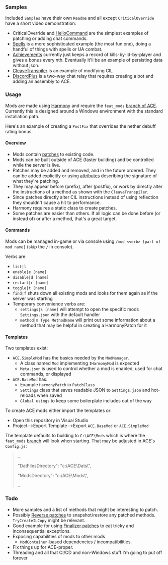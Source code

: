 ### Samples

Included `Samples` have their own `Readme` and all except `CriticalOverride` have a short video demonstration:

* CriticalOverride and [HelloCommand](https://github.com/aquafir/ACE.BaseMod/tree/master/Samples/HelloCommand) are the simplest examples of patching or adding chat commands.
* [Spells](https://github.com/aquafir/ACE.BaseMod/tree/master/Samples/Spells) is a more sophisticated example (the most fun one), doing a handful of things with spells or UA combat.
* [Achievements](https://github.com/aquafir/ACE.BaseMod/tree/master/Samples/Achievements) currently just keeps a record of kills-by-id-by-player and gives a bonus every *n*th.  Eventually it'll be an example of persisting data without json.
* [CleaveTranspiler](https://github.com/aquafir/ACE.BaseMod/tree/master/Samples/CleaveTranspiler) is an example of modifying CIL
* [DiscordPlus](https://github.com/aquafir/ACE.BaseMod/tree/master/Samples/DiscordPlus) is a two-way chat relay that requires creating a bot and adding an assembly to ACE.



### Usage

Mods are made using [Harmony](https://harmony.pardeike.net/articles/intro.html#how-harmony-works) and require the `feat_mods` [branch of ACE](https://github.com/aquafir/ACE/tree/feat_mods).  Currently this is designed around a Windows environment with the standard installation path.

Here's an example of creating a `PostFix` that overrides the nether debuff rating bonus.

#### Overview

* Mods contain [patches](https://harmony.pardeike.net/articles/patching.html) to existing code.  
* Mods can be built outside of ACE (faster building) and be controlled while the server is live.
* Patches may be added and removed, and in the future ordered.  They can be added explicitly or using [attributes](https://harmony.pardeike.net/articles/annotations.html) describing the signature of what they're patching.
* They may appear before (prefix), after (postfix), or work by directly alter the instructions of a method as shown with the `CleaveTranspiler`.
* Since patches directly alter CIL instructions instead of using reflection they shouldn't cause a hit to performance.
* Harmony requires a static class to create patches.
* Some patches are easier than others.  If all logic can be done before (or instead of) or after a method, that's a great target.

#### Commands

Mods can be managed in-game or via console using `/mod <verb> [part of mod name]` (skip the `/` in console).  

Verbs are:

* `list|l`
* `enable|e [name]`
* `disable|d [name]`
* `restart|r [name]`
* `toggle|t [name]`
* `find|f` shuts down all existing mods and looks for them again as if the server was starting
* Temporary convenience verbs are:
  * `settings|s [name]` will attempt to open the specific mods `Settings.json` with the default handler
  * `method|m Type MethodName` will print out some information about a method that may be helpful in creating a HarmonyPatch for it 



#### Templates

Two templates exist: 

* `ACE.SimpleMod` has the basics needed by the `ModManager`.  
  * A class named `Mod` implementing `IHarmonyMod` is expected
  * `Meta.json` is used to control whether a mod is enabled, used for chat commands, or displayed
* `ACE.BaseMod` has:
  * Example `HarmonyPatch` in `PatchClass`
  * `Settings` class that saves readable JSON to `Settings.json` and hot-reloads when saved
  * `Global usings` to keep some boilerplate includes out of the way

To create ACE mods either import the templates or:

* Open this repository in Visual Studio
* Project-->Export Template-->Export `ACE.BaseMod` or `ACE.SimpleMod`



The template defaults to building to `C:\ACE\Mods` which is where the `feat_mods` [branch](https://github.com/aquafir/ACE/tree/feat_mods) will look when starting.  That may be adjusted in ACE's `Config.js`:

>...
>
>"DatFilesDirectory": "c:\\ACE\\Dats\\",
>
>"ModsDirectory": "c:\\ACE\\Mods\\", 
>
>...



### Todo

* More samples and a list of methods that might be interesting to patch.
* Possibly [Reverse patches](https://harmony.pardeike.net/articles/reverse-patching.html) to snapshot/restore any patched methods. `TryCreateILCopy` might be relevant.
* Good example for using [Finalizer patches](https://harmony.pardeike.net/articles/patching-finalizer.html) to eat tricky and inconsequential exceptions.
* Exposing capabilities of mods to other mods
  * `ModContainer`-based dependencies / incompatibilities.
* Fix things up for ACE-proper.
* Threading and all that CI/CD and non-Windows stuff I'm going to put off forever

